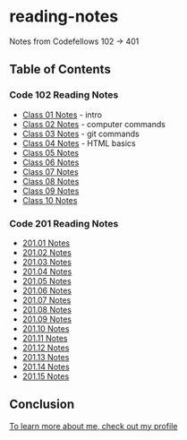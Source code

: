 # reading-notes
Notes from Codefellows 102 -> 401

## Table of Contents

### Code 102 Reading Notes
* [Class 01 Notes](./102/class-01.md) - intro
* [Class 02 Notes](./102/class-02.md) - computer commands
* [Class 03 Notes](./102/class-03.md) - git commands
* [Class 04 Notes](102/class-04.md) - HTML basics
* [Class 05 Notes](102/class-05.md)
* [Class 06 Notes](102/class-06.md)
* [Class 07 Notes](102/class-07.md)
* [Class 08 Notes](102/class-08.md)
* [Class 09 Notes](102/class-09.md)
* [Class 10 Notes](102/class-10.md)


### Code 201 Reading Notes
* [201.01 Notes](201/201-class01.md)
* [201.02 Notes](201/201-class02.md)
* [201.03 Notes](201/201-class03.md)
* [201.04 Notes](201/201-class04.md)
* [201.05 Notes](201/201-class05.md)
* [201.06 Notes](201/201-class06.md)
* [201.07 Notes](201/201-class07.md)
* [201.08 Notes](201/201-class08.md)
* [201.09 Notes](201/201-class09.md)
* [201.10 Notes](201/201-class10.md)
* [201.11 Notes](201/201-class11.md)
* [201.12 Notes](201/201-class12.md)
* [201.13 Notes](201/201-class13.md)
* [201.14 Notes](201/201-class14.md)
* [201.15 Notes](201/201-class15.md)


## Conclusion

[To learn more about me, check out my profile](https://github.com/0xQuasark)
